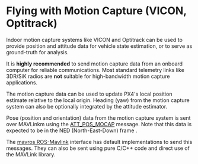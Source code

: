# Flying with Motion Capture (VICON, Optitrack)

Indoor motion capture systems like VICON and Optitrack can be used to provide position and attitude data for vehicle state estimation, or to serve as ground-truth for analysis. 

It is **highly recommended** to send motion capture data from an onboard computer for reliable communications. Most standard telemetry links like 3DR/SiK radios are **not** suitable for high-bandwidth motion capture applications.

The motion capture data can be used to update PX4's local position estimate relative to the local origin. Heading (yaw) from the motion capture system can also be optionally integrated by the attitude estimator.

Pose (position and orientation) data from the motion capture system is sent over MAVLinkm using the [ATT_POS_MOCAP](http://mavlink.org/messages/common#ATT_POS_MOCAP) message. Note that this data is expected to be in the NED (North-East-Down) frame .

The [mavros ROS-Mavlink]() interface has default implementations to send this messages. They can also be sent using pure C/C++ code and direct use of the MAVLink library.